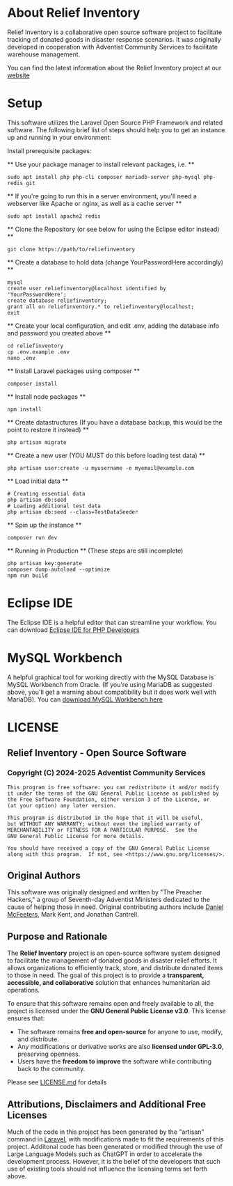 # About Relief Inventory

Relief Inventory is a collaborative open source software project to facilitate tracking of donated goods in disaster response scenarios. 
It was originally developed in cooperation with Adventist Community Services to facilitate warehouse management.

You can find the latest information about the Relief Inventory project at our [website](https://reliefinventory.fiforms.net)

# Setup 

This software utilizes the Laravel Open Source PHP Framework and related software. The following brief list of steps
should help you to get an instance up and running in your environment:

Install prerequisite packages:

** Use your package manager to install relevant packages, i.e. **

    sudo apt install php php-cli composer mariadb-server php-mysql php-redis git
  
** If you're going to run this in a server environment, you'll need a webserver like Apache or nginx, as well as a cache server **

    sudo apt install apache2 redis

** Clone the Repository (or see below for using the Eclipse editor instead) **

    git clone https://path/to/reliefinventory

** Create a database to hold data (change YourPasswordHere accordingly) **

    mysql
    create user reliefinventory@localhost identified by 'YourPasswordHere';
    create database reliefinventory;
    grant all on reliefinventory.* to reliefinventory@localhost;
    exit

** Create your local configuration, and edit .env, adding the database info and password you created above **

    cd reliefinventory
    cp .env.example .env
    nano .env

** Install Laravel packages using composer **

    composer install
  
** Install node packages **

    npm install

** Create datastructures (If you have a database backup, this would be the point to restore it instead) **

    php artisan migrate
  
** Create a new user (YOU MUST do this before loading test data) **

    php artisan user:create -u myusername -e myemail@example.com
  
** Load initial data **

    # Creating essential data
    php artisan db:seed
    # Loading additional test data
    php artisan db:seed --class=TestDataSeeder

** Spin up the instance **

    composer run dev
  
** Running in Production **
(These steps are still incomplete)

    php artisan key:generate
    composer dump-autoload --optimize
    npm run build
  
  
# Eclipse IDE

The Eclipse IDE is a helpful editor that can streamline your workflow. You can download [Eclipse IDE for PHP Developers](https://www.eclipse.org/downloads/packages/)

# MySQL Workbench

A helpful graphical tool for working directly with the MySQL Database is MySQL Workbench from Oracle. (If you're using MariaDB as suggested above, you'll get a warning about compatibility but it does work well with MariaDB). You can [download MySQL Workbench here](https://www.mysql.com/products/workbench/)


# LICENSE

## Relief Inventory - Open Source Software

### Copyright (C) 2024-2025 Adventist Community Services
    This program is free software: you can redistribute it and/or modify
    it under the terms of the GNU General Public License as published by
    the Free Software Foundation, either version 3 of the License, or
    (at your option) any later version.
    
    This program is distributed in the hope that it will be useful,
    but WITHOUT ANY WARRANTY; without even the implied warranty of
    MERCHANTABILITY or FITNESS FOR A PARTICULAR PURPOSE.  See the
    GNU General Public License for more details.
    
    You should have received a copy of the GNU General Public License
    along with this program.  If not, see <https://www.gnu.org/licenses/>.

## Original Authors
This software was originally designed and written by "The Preacher Hackers," a group of Seventh-day Adventist Ministers dedicated to the cause of helping those in need. Original contributing authors include [Daniel McFeeters](https://www.pastordaniel.net), Mark Kent, and Jonathan Cantrell.

## Purpose and Rationale
The **Relief Inventory** project is an open-source software system designed to facilitate the management of donated goods in disaster relief efforts. It allows organizations to efficiently track, store, and distribute donated items to those in need. The goal of this project is to provide a **transparent, accessible, and collaborative** solution that enhances humanitarian aid operations.

To ensure that this software remains open and freely available to all, the project is licensed under the **GNU General Public License v3.0**. This license ensures that:
- The software remains **free and open-source** for anyone to use, modify, and distribute.
- Any modifications or derivative works are also **licensed under GPL-3.0**, preserving openness.
- Users have the **freedom to improve** the software while contributing back to the community.

Please see [LICENSE.md](LICENSE.md) for details

## Attributions, Disclaimers and Additional Free Licenses
Much of the code in this project has been generated by the "artisan" command in [Laravel](https://laravel.com/), with modifications made to fit the requirements of this project. Additonal code has been generated or modified through the use of Large Language Models such as ChatGPT in order to accelerate the development process. However, it is the belief of the developers that such use of existing tools should not influence the licensing terms set forth above. 


